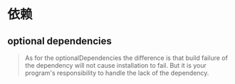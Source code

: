 # 依赖

## optional dependencies

> As for the optionalDependencies the difference is that build failure of the dependency will not cause installation to fail. But it is your program's responsibility to handle the lack of the dependency.
